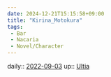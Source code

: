 ```yaml
---
date: 2024-12-21T15:15:58+09:00
title: "Kirina_Motokura"
tags:
 - Bar
 - Nacaria
 - Novel/Character
---
```


daily:: [2022-09-03](Daily_Note/2022-09-03.md)
up:: [Ultia](Ultia.md)


